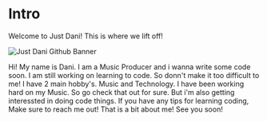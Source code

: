 # Intro
Welcome to Just Dani! This is where we lift off!




![Just Dani Github Banner](https://user-images.githubusercontent.com/63183257/229699662-591d4919-4268-4e19-8162-cf1bea3bf3e2.png)

Hi! My name is Dani. I am a Music Producer and i wanna write some code soon. I am still working on learning to code. So donn't make it too difficult to me! I have 2 main hobby's. Music and Technology. I have been working hard on my Music. So go check that out for sure. But i'm also getting interessted in doing code things. If you have any tips for learning coding, Make sure to reach me out! That is a bit about me! See you soon!
